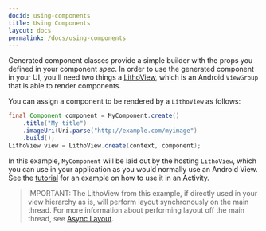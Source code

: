 ```yaml
---
docid: using-components
title: Using Components
layout: docs
permalink: /docs/using-components
---
```

Generated component classes provide a simple builder with the props you defined in your component *spec*. In order to use the generated component in your UI, you'll need two things a [LithoView](/javadoc/com/facebook/litho/LithoView), which is an Android `ViewGroup` that is able to render components.

You can assign a component to be rendered by a `LithoView` as follows:

```java
final Component component = MyComponent.create()
    .title("My title")
    .imageUri(Uri.parse("http://example.com/myimage")
    .build();
LithoView view = LithoView.create(context, component);
```

In this example, `MyComponent` will be laid out by the hosting `LithoView`, which you can use in your application as you would normally use an Android View. See the [tutorial](/docs/tutorial#hello-world) for an example on how to use it in an Activity.

> IMPORTANT: The LithoView from this example, if directly used in your view hierarchy as is, will perform layout synchronously on the main thread.
For more information about performing layout off the main thread, see [Async Layout](/docs/asynchronous-layout).


